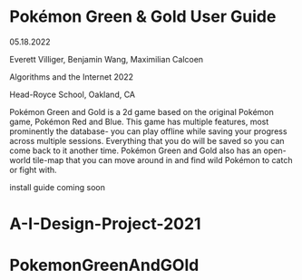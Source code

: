 # **Pokémon Green & Gold User Guide**

05.18.2022

Everett Villiger, Benjamin Wang, Maximilian Calcoen

Algorithms and the Internet 2022

Head-Royce School, Oakland, CA


Pokémon Green and Gold is a 2d game based on the original Pokémon game, Pokémon Red and Blue. This game has multiple features, most prominently the database- you can play offline while saving your progress across multiple sessions. Everything that you do will be saved so you can come back to it another time. Pokémon Green and Gold also has an open-world tile-map that you can move around in and find wild Pokémon to catch or fight with.

install guide coming soon
# A-I-Design-Project-2021
# PokemonGreenAndGOld
